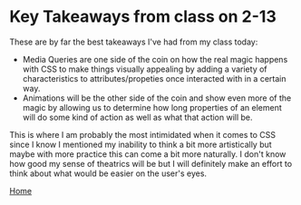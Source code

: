 # Key Takeaways from class on 2-13

These are by far the best takeaways I've had from my class today:

* Media Queries are one side of the coin on how the real magic happens with CSS to make things visually appealing by adding a variety of characteristics to attributes/propeties once interacted with in a certain way.
* Animations will be the other side of the coin and show even more of the magic by allowing us to determine how long properties of an element will do some kind of action as well as what that action will be.

This is where I am probably the most intimidated when it comes to CSS since I know I mentioned my inability to think a bit more artistically but maybe with more practice this can come a bit more naturally. I don't know how good my sense of theatrics will be but I will definitely make an effort to think about what would be easier on the user's eyes.

[Home](index.md)
